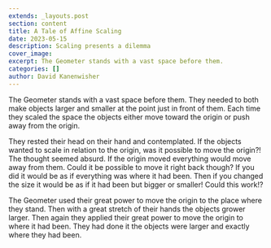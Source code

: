 ```yaml
---
extends: _layouts.post
section: content
title: A Tale of Affine Scaling
date: 2023-05-15
description: Scaling presents a dilemma
cover_image: 
excerpt: The Geometer stands with a vast space before them.
categories: []
author: David Kanenwisher
---
```


The Geometer stands with a vast space before them. They needed to both make objects larger and smaller at the point just in front of them. Each time they scaled the space the objects either move toward the origin or push away from the origin.

They rested their head on their hand and contemplated. If the objects wanted to scale in relation to the origin, was it possible to move the origin?! The thought seemed absurd. If the origin moved everything would move away from them. Could it be possible to move it right back though? If you did it would be as if everything was where it had been. Then if you changed the size it would be as if it had been but bigger or smaller! Could this work!?

The Geometer used their great power to move the origin to the place where they stand. Then with a great stretch of their hands the objects grower larger. Then again they applied their great power to move the origin to where it had been. They had done it the objects were larger and exactly where they had been. 